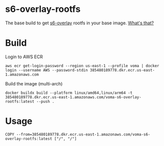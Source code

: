 # s6-overlay-rootfs

The base build to get [s6-overlay](https://github.com/just-containers/s6-overlay) rootfs in your base image.
[What's that?](https://skarnet.org/software/s6/overview.html)

# Build

Login to AWS ECR

`aws ecr get-login-password --region us-east-1 --profile voma | docker login --username AWS --password-stdin 385480189778.dkr.ecr.us-east-1.amazonaws.com`

Build the image (multi-arch)

`docker buildx build --platform linux/amd64,linux/arm64 -t 385480189778.dkr.ecr.us-east-1.amazonaws.com/voma-s6-overlay-rootfs:latest --push .`

# Usage

`COPY --from=385480189778.dkr.ecr.us-east-1.amazonaws.com/voma-s6-overlay-rootfs:latest ["/", "/"]`